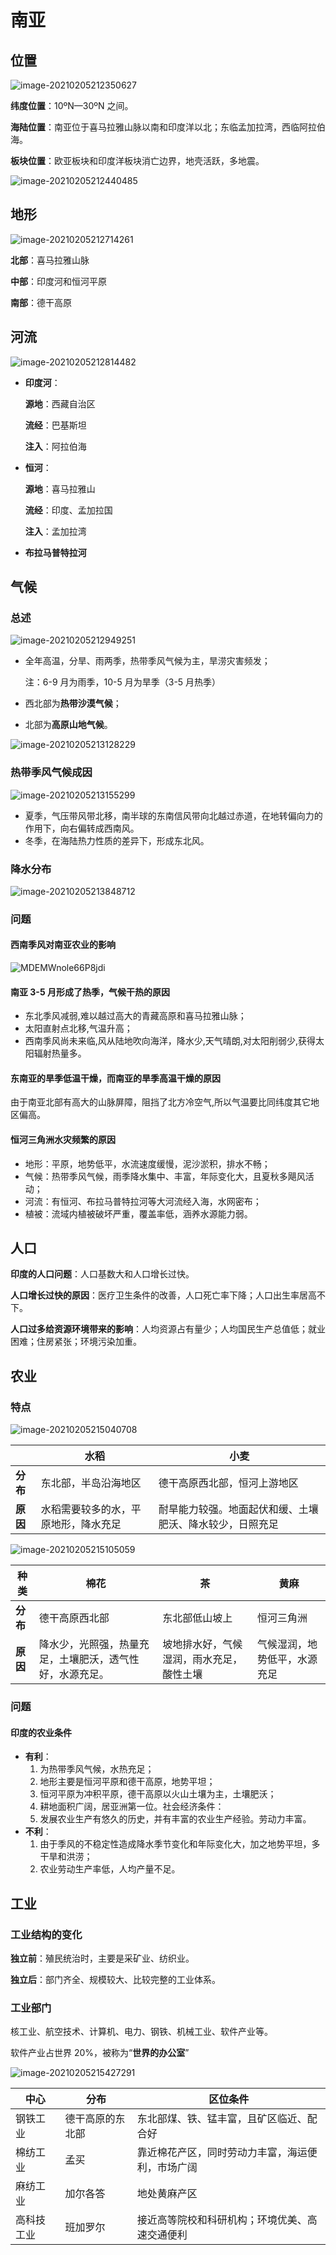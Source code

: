 # 南亚

## 位置

![image-20210205212350627](https://img-1251985644.file.myqcloud.com/images/image-20210205212350627.png)

**纬度位置**：10ºN—30ºN 之间。

**海陆位置**：南亚位于喜马拉雅山脉以南和印度洋以北；东临孟加拉湾，西临阿拉伯海。

**板块位置**：欧亚板块和印度洋板块消亡边界，地壳活跃，多地震。

![image-20210205212440485](https://img-1251985644.file.myqcloud.com/images/image-20210205212440485.png)

## 地形

![image-20210205212714261](https://img-1251985644.file.myqcloud.com/images/image-20210205212714261.png)

**北部**：喜马拉雅山脉

**中部**：印度河和恒河平原

**南部**：德干高原

## 河流

![image-20210205212814482](https://img-1251985644.file.myqcloud.com/images/image-20210205212814482.png)

- **印度河**：
  
  **源地**：西藏自治区
  
  **流经**：巴基斯坦
  
  **注入**：阿拉伯海
  
- **恒河**：
  
  **源地**：喜马拉雅山
  
  **流经**：印度、孟加拉国
  
  **注入**：孟加拉湾
  
- **布拉马普特拉河**

## 气候

### 总述

![image-20210205212949251](https://img-1251985644.file.myqcloud.com/images/image-20210205212949251.png)

- 全年高温，分旱、雨两季，热带季风气候为主，旱涝灾害频发；

  注：6-9 月为雨季，10-5 月为旱季（3-5 月热季）

- 西北部为**热带沙漠气候**；

- 北部为**高原山地气候**。

![image-20210205213128229](https://img-1251985644.file.myqcloud.com/images/image-20210205213128229.png)

### 热带季风气候成因

![image-20210205213155299](https://img-1251985644.file.myqcloud.com/images/image-20210205213155299.png)

- 夏季，气压带风带北移，南半球的东南信风带向北越过赤道，在地转偏向力的作用下，向右偏转成西南风。
- 冬季，在海陆热力性质的差异下，形成东北风。

### 降水分布

![image-20210205213848712](https://img-1251985644.file.myqcloud.com/images/image-20210205213848712.png)

### 问题

#### 西南季风对南亚农业的影响

![MDEMWnole66P8jdi](https://img-1251985644.file.myqcloud.com/images/MDEMWnole66P8jdi.png)

#### 南亚 3-5 月形成了热季，气候干热的原因

- 东北季风减弱,难以越过高大的青藏高原和喜马拉雅山脉；
- 太阳直射点北移,气温升高；
- 西南季风尚未来临,风从陆地吹向海洋，降水少,天气晴朗,对太阳削弱少,获得太阳辐射热量多。

#### 东南亚的旱季低温干燥，而南亚的旱季高温干燥的原因

由于南亚北部有高大的山脉屏障，阻挡了北方冷空气,所以气温要比同纬度其它地区偏高。

#### 恒河三角洲水灾频繁的原因

- 地形：平原，地势低平，水流速度缓慢，泥沙淤积，排水不畅；
- 气候：热带季风气候，雨季降水集中、丰富，年际变化大，且夏秋多飓风活动；
- 河流：有恒河、布拉马普特拉河等大河流经入海，水网密布；
- 植被：流域内植被破坏严重，覆盖率低，涵养水源能力弱。

## 人口

**印度的人口问题**：人口基数大和人口增长过快。

**人口增长过快的原因**：医疗卫生条件的改善，人口死亡率下降；人口出生率居高不下。

**人口过多给资源环境带来的影响**：人均资源占有量少；人均国民生产总值低；就业困难；住房紧张；环境污染加重。

## 农业

### 特点

![image-20210205215040708](https://img-1251985644.file.myqcloud.com/images/image-20210205215040708.png)

|          | **水稻**                             | **小麦**                                                 |
| -------- | ------------------------------------ | -------------------------------------------------------- |
| **分布** | 东北部，半岛沿海地区                 | 德干高原西北部，恒河上游地区                             |
| **原因** | 水稻需要较多的水，平原地形，降水充足 | 耐旱能力较强。地面起伏和缓、土壤肥沃、降水较少，日照充足 |

![image-20210205215105059](https://img-1251985644.file.myqcloud.com/images/image-20210205215105059.png)

| **种类** | **棉花**                                                 | **茶**                                   | **黄麻**                     |
| -------- | -------------------------------------------------------- | ---------------------------------------- | ---------------------------- |
| **分布** | 德干高原西北部                                           | 东北部低山坡上                           | 恒河三角洲                   |
| **原因** | 降水少，光照强，热量充足，土壤肥沃，透气性好，水源充足。 | 坡地排水好，气候湿润，雨水充足，酸性土壤 | 气候湿润，地势低平，水源充足 |

### 问题

#### 印度的农业条件

- **有利**：
  1. 为热带季风气候，水热充足；
  2. 地形主要是恒河平原和德干高原，地势平坦；
  3. 恒河平原为冲积平原，德干高原以火山土壤为主，土壤肥沃；
  4. 耕地面积广阔，居亚洲第一位。社会经济条件：
  5. 发展农业生产有悠久的历史，并有丰富的农业生产经验。劳动力丰富。
- **不利**：
  1. 由于季风的不稳定性造成降水季节变化和年际变化大，加之地势平坦，多干旱和洪涝；
  2. 农业劳动生产率低，人均产量不足。

## 工业

### 工业结构的变化

**独立前**：殖民统治时，主要是采矿业、纺织业。

**独立后**：部门齐全、规模较大、比较完整的工业体系。

### 工业部门

核工业、航空技术、计算机、电力、钢铁、机械工业、软件产业等。

软件产业占世界 20%，被称为“**世界的办公室**”

![image-20210205215427291](https://img-1251985644.file.myqcloud.com/images/image-20210205215427291.png)

| **中心**   | **分布**         | **区位条件**                                     |
| ---------- | ---------------- | ------------------------------------------------ |
| 钢铁工业   | 德干高原的东北部 | 东北部煤、铁、锰丰富，且矿区临近、配合好         |
| 棉纺工业   | 孟买             | 靠近棉花产区，同时劳动力丰富，海运便利，市场广阔 |
| 麻纺工业   | 加尔各答         | 地处黄麻产区                                     |
| 高科技工业 | 班加罗尔         | 接近高等院校和科研机构；环境优美、高速交通便利   |

